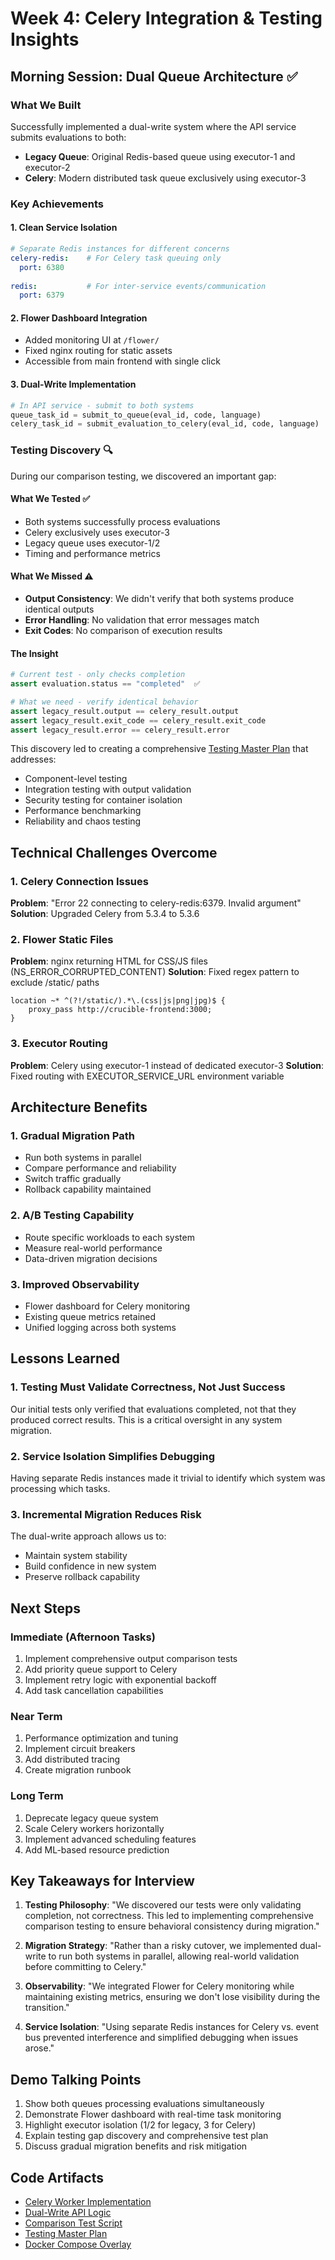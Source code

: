 # Week 4: Celery Integration & Testing Insights

## Morning Session: Dual Queue Architecture ✅

### What We Built
Successfully implemented a dual-write system where the API service submits evaluations to both:
- **Legacy Queue**: Original Redis-based queue using executor-1 and executor-2
- **Celery**: Modern distributed task queue exclusively using executor-3

### Key Achievements

#### 1. Clean Service Isolation
```yaml
# Separate Redis instances for different concerns
celery-redis:    # For Celery task queuing only
  port: 6380
  
redis:           # For inter-service events/communication
  port: 6379
```

#### 2. Flower Dashboard Integration
- Added monitoring UI at `/flower/`
- Fixed nginx routing for static assets
- Accessible from main frontend with single click

#### 3. Dual-Write Implementation
```python
# In API service - submit to both systems
queue_task_id = submit_to_queue(eval_id, code, language)
celery_task_id = submit_evaluation_to_celery(eval_id, code, language)
```

### Testing Discovery 🔍

During our comparison testing, we discovered an important gap:

#### What We Tested ✅
- Both systems successfully process evaluations
- Celery exclusively uses executor-3
- Legacy queue uses executor-1/2
- Timing and performance metrics

#### What We Missed ⚠️
- **Output Consistency**: We didn't verify that both systems produce identical outputs
- **Error Handling**: No validation that error messages match
- **Exit Codes**: No comparison of execution results

#### The Insight
```python
# Current test - only checks completion
assert evaluation.status == "completed"  ✅

# What we need - verify identical behavior
assert legacy_result.output == celery_result.output
assert legacy_result.exit_code == celery_result.exit_code
assert legacy_result.error == celery_result.error
```

This discovery led to creating a comprehensive [Testing Master Plan](../testing/testing-master-plan.md) that addresses:
- Component-level testing
- Integration testing with output validation
- Security testing for container isolation
- Performance benchmarking
- Reliability and chaos testing

## Technical Challenges Overcome

### 1. Celery Connection Issues
**Problem**: "Error 22 connecting to celery-redis:6379. Invalid argument"
**Solution**: Upgraded Celery from 5.3.4 to 5.3.6

### 2. Flower Static Files
**Problem**: nginx returning HTML for CSS/JS files (NS_ERROR_CORRUPTED_CONTENT)
**Solution**: Fixed regex pattern to exclude /static/ paths
```nginx
location ~* ^(?!/static/).*\.(css|js|png|jpg)$ {
    proxy_pass http://crucible-frontend:3000;
}
```

### 3. Executor Routing
**Problem**: Celery using executor-1 instead of dedicated executor-3
**Solution**: Fixed routing with EXECUTOR_SERVICE_URL environment variable

## Architecture Benefits

### 1. Gradual Migration Path
- Run both systems in parallel
- Compare performance and reliability
- Switch traffic gradually
- Rollback capability maintained

### 2. A/B Testing Capability
- Route specific workloads to each system
- Measure real-world performance
- Data-driven migration decisions

### 3. Improved Observability
- Flower dashboard for Celery monitoring
- Existing queue metrics retained
- Unified logging across both systems

## Lessons Learned

### 1. Testing Must Validate Correctness, Not Just Success
Our initial tests only verified that evaluations completed, not that they produced correct results. This is a critical oversight in any system migration.

### 2. Service Isolation Simplifies Debugging
Having separate Redis instances made it trivial to identify which system was processing which tasks.

### 3. Incremental Migration Reduces Risk
The dual-write approach allows us to:
- Maintain system stability
- Build confidence in new system
- Preserve rollback capability

## Next Steps

### Immediate (Afternoon Tasks)
1. Implement comprehensive output comparison tests
2. Add priority queue support to Celery
3. Implement retry logic with exponential backoff
4. Add task cancellation capabilities

### Near Term
1. Performance optimization and tuning
2. Implement circuit breakers
3. Add distributed tracing
4. Create migration runbook

### Long Term
1. Deprecate legacy queue system
2. Scale Celery workers horizontally
3. Implement advanced scheduling features
4. Add ML-based resource prediction

## Key Takeaways for Interview

1. **Testing Philosophy**: "We discovered our tests were only validating completion, not correctness. This led to implementing comprehensive comparison testing to ensure behavioral consistency during migration."

2. **Migration Strategy**: "Rather than a risky cutover, we implemented dual-write to run both systems in parallel, allowing real-world validation before committing to Celery."

3. **Observability**: "We integrated Flower for Celery monitoring while maintaining existing metrics, ensuring we don't lose visibility during the transition."

4. **Service Isolation**: "Using separate Redis instances for Celery vs. event bus prevented interference and simplified debugging when issues arose."

## Demo Talking Points

1. Show both queues processing evaluations simultaneously
2. Demonstrate Flower dashboard with real-time task monitoring
3. Highlight executor isolation (1/2 for legacy, 3 for Celery)
4. Explain testing gap discovery and comprehensive test plan
5. Discuss gradual migration benefits and risk mitigation

## Code Artifacts

- [Celery Worker Implementation](../../celery-worker/tasks.py)
- [Dual-Write API Logic](../../api/microservices_gateway.py)
- [Comparison Test Script](../../compare_queue_systems.py)
- [Testing Master Plan](../testing/testing-master-plan.md)
- [Docker Compose Overlay](../../docker-compose.celery.yml)